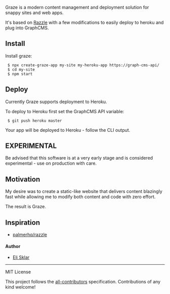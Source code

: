 Graze is a modern content management and deployment solution for snappy sites and web apps.

It's based on [Razzle](https://github.com/jaredpalmer/razzle/) with a few modifications to easily deploy to heroku and plug into GraphCMS.

## Install

Install graze:

```
 $ npx create-graze-app my-site my-heroku-app https://graph-cms-api/
 $ cd my-site
 $ npm start
```

## Deploy

Currently Graze supports deployment to Heroku.

To deploy to Heroku first set the GraphCMS API variable:

```
 $ git push heroku master
```

Your app will be deployed to Heroku - follow the CLI output.

## EXPERIMENTAL

Be advised that this software is at a very early stage and is considered experimental - use on production with care.

## Motivation

My desire was to create a static-like website that delivers content blazingly fast while allowing me to modify both content and code with zero effort.

The result is Graze.

## Inspiration

* [palmerhq/razzle](https://github.com/jaredpalmer/razzle)

#### Author

* [Eli Sklar](https://twitter.com/elisklar)

---

MIT License

This project follows the [all-contributors](https://github.com/kentcdodds/all-contributors) specification. Contributions of any kind welcome!
